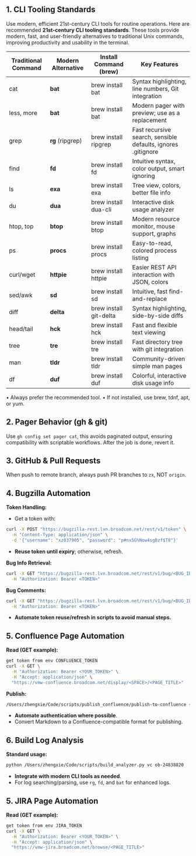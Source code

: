 ## 1. CLI Tooling Standards
Use modern, efficient 21st-century CLI tools for routine operations.
Here are recommended **21st-century CLI tooling standards**. 
These tools provide modern, fast, and user-friendly alternatives to traditional Unix commands,
improving productivity and usability in the terminal.

| Traditional Command | Modern Alternative | Install Command (brew) | Key Features                                                 |
|---------------------|--------------------|------------------------|--------------------------------------------------------------|
| cat                 | **bat**            | brew install bat       | Syntax highlighting, line numbers, Git integration           |
| less, more          | **bat**            | brew install bat       | Modern pager with preview; use as a replacement              |
| grep                | **rg** (ripgrep)   | brew install ripgrep   | Fast recursive search, sensible defaults, ignores .gitignore |
| find                | **fd**             | brew install fd        | Intuitive syntax, color output, smart ignoring               |
| ls                  | **exa**            | brew install exa       | Tree view, colors, better file info                          |
| du                  | **dua**            | brew install dua-cli   | Interactive disk usage analyzer                              |
| htop, top           | **btop**           | brew install btop      | Modern resource monitor, mouse support, graphs               |
| ps                  | **procs**          | brew install procs     | Easy-to-read, colored process listing                        |
| curl/wget           | **httpie**         | brew install httpie    | Easier REST API interaction with JSON, colors                |
| sed/awk             | **sd**             | brew install sd        | Intuitive, fast find-and-replace                             |
| diff                | **delta**          | brew install git-delta | Syntax highlighting, side-by-side diffs                      |
| head/tail           | **hck**            | brew install hck       | Fast and flexible text viewing                               |
| tree                | **tre**            | brew install tre       | Fast directory tree with git integration                     |
| man                 | **tldr**           | brew install tldr      | Community-driven simple man pages                            |
| df                  | **duf**            | brew install duf       | Colorful, interactive disk usage info                        |
•	Always prefer the recommended tool.
•	If not installed, use brew, tdnf, apt, or yum.


## 2. Pager Behavior (gh & git) 
Use `gh config set pager cat`,  this avoids paginated output, ensuring compatibility with scriptable workflows. After the job is done, revert it.

## 3. GitHub & Pull Requests
When push to remote branch, always push PR branches to `zx`, NOT `origin`.

## 4. Bugzilla Automation

**Token Handling:**

- Get a token with:

```sh
curl -X POST "https://bugzilla-rest.lvn.broadcom.net/rest/v1/token" \
  -H "Content-Type: application/json" \
  -d '{"username": "xz037905", "password": "p#nx5G%Now4sgBzf$T8"}'
```
- **Reuse token until expiry**; otherwise, refresh.

**Bug Info Retrieval:**

```sh
curl -X GET "https://bugzilla-rest.lvn.broadcom.net/rest/v1/bug/<BUG_ID>" \
  -H "Authorization: Bearer <TOKEN>"
```

**Bug Comments:**

```sh
curl -X GET "https://bugzilla-rest.lvn.broadcom.net/rest/v1/bug/<BUG_ID>/getcomment" \
  -H "Authorization: Bearer <TOKEN>"
```
- **Automate token reuse/refresh in scripts to avoid manual steps.**

##  5. Confluence Page Automation

**Read (GET example):**

```sh
get token from env CONFLUENCE_TOKEN
curl -X GET \
  -H "Authorization: Bearer <YOUR_TOKEN>" \
  -H "Accept: application/json" \
  "https://vmw-confluence.broadcom.net/display/<SPACE>/<PAGE_TITLE>"
```

**Publish:**

```sh
/Users/zhengxie/Code/scripts/publish_confluence/publish-to-confluence <args>
```
- **Automate authentication where possible**.
- Convert Markdown to a Confluence-compatible format for publishing.

## 6. Build Log Analysis

**Standard usage:**

```sh
python /Users/zhengxie/Code/scripts/build_analyzer.py vc ob-24838820
```
- **Integrate with modern CLI tools as needed**.
- For log searching/parsing, use `rg`, `fd`, and `bat` for enhanced logs.

##  5. JIRA Page Automation

**Read (GET example):**

```sh
get token from env JIRA_TOKEN
curl -X GET \
  -H "Authorization: Bearer <YOUR_TOKEN>" \
  -H "Accept: application/json" \
  "https://vmw-jira.broadcom.net/browse/<PAGE_TITLE>"
```
